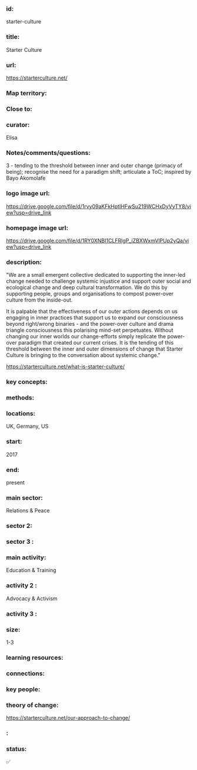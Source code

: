### id: 
  starter-culture
### title: 
  Starter Culture
### url: 
  https://starterculture.net/
### Map territory: 
  
### Close to: 
  
### curator: 
  Elisa
### Notes/comments/questions: 
  3 - tending to the threshold between inner and outer change (primacy of being); recognise the need for a paradigm shift; articulate a ToC; inspired by Bayo Akomolafe
### logo image url: 
  https://drive.google.com/file/d/1rvy09aKFkHptIHFwSu219WCHxDyVyTY8/view?usp=drive_link
### homepage image url: 
  https://drive.google.com/file/d/1RY0XNBI1CLFRlgP_iZBXWxmVlPUp2yQa/view?usp=drive_link
### description: 
  "We are a small emergent collective dedicated to supporting the inner-led change needed to challenge systemic injustice and support outer social and ecological change and deep cultural transformation. We do this by supporting people, groups and organisations to compost power-over culture from the inside-out.

It is palpable that the effectiveness of our outer actions depends on us engaging in inner practices that support us to expand our consciousness beyond right/wrong binaries - and the power-over culture and drama triangle consciousness this polarising mind-set perpetuates. Without changing our inner worlds our change-efforts simply replicate the power-over paradigm that created our current crises. It is the tending of this threshold between the inner and outer dimensions of change that Starter Culture is bringing to the conversation about systemic change." 

https://starterculture.net/what-is-starter-culture/
### key concepts: 
  
### methods: 
  
### locations: 
  UK, Germany, US
### start: 
  2017
### end: 
  present
### main sector: 
  Relations & Peace
### sector 2: 
  
### sector 3 : 
  
### main activity: 
  Education & Training
### activity 2 : 
  Advocacy & Activism
### activity 3 : 
  
### size: 
  1-3
### learning resources: 
  
### connections: 
  
### key people: 
  
### theory of change: 
  https://starterculture.net/our-approach-to-change/
### : 
  
### status: 
  ✅
